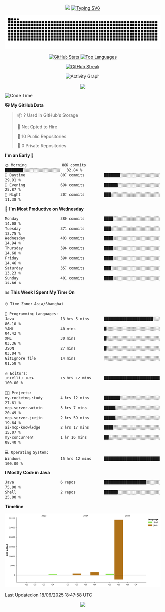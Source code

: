 <!-- -->

<p align="center">
<img src="https://capsule-render.vercel.app/api?type=waving&color=timeGradient&height=300&&section=header&text=HI%20THEME!&fontSize=90&fontAlign=50&fontAlignY=30&desc=I%20am%20AlfonsoKevin!&descAlign=50&descSize=30&descAlignY=60&animation=twinkling" />
    <a align="center" href="https://www.kaijavademo.top/"><img src="https://readme-typing-svg.demolab.com?font=Fira+Code&center=true&pause=1000&width=435&lines=Welcome+to+my+GitHub+profile+page!;%E6%AC%A2%E8%BF%8E%E6%9D%A5%E5%88%B0%E6%88%91%E7%9A%84GitHub%E4%B8%BB%E9%A1%B5%EF%BC%81" alt="Typing SVG" height=200 /> </a>
</p>
 <p align="center"><img src="https://raw.githubusercontent.com/AlfonsoKevin/AlfonsoKevin/output/github-contribution-grid-snake.svg"></p>

</p>


<p align="center" >
  <a href="https://github.com/AlfonsoKevin">  
    <img src="https://github-readme-stats.vercel.app/api/?username=AlfonsoKevin&layout=compact&border_radius=20" width="400"  alt="GitHub Stats" />
  </a>
  <a href="https://www.kaijavademo.top/">
    <img src="https://github-readme-stats.vercel.app/api/top-langs/?username=AlfonsoKevin&layout=compact&border_radius=20" width=400 alt="Top Languages"/>
  </a>
</p>


<p align="center">
    <a href="https://github.com/AlfonsoKevin">
    <img src="https://streak-stats.demolab.com?user=AlfonsoKevin&theme=transparent&hide_border=false%C2%A0%C2%A0%E5%81%87&short_numbers=false%C2%A0%C2%A0%E5%81%87&card_width=595&card_height=234" height="400"  alt="GitHub Streak" />
    </a>
</p>



<p align="center">
    <img width="800" src="https://github-readme-activity-graph.vercel.app/graph?username=AlfonsoKevin&theme=github-compact&hide_border=true&area=true&from=2024-06-01&to=2024-12-31&grid=false&custom_title=Activity%20Graph" alt="Activity Graph" title="Activity Graph" />
</p> 




<p align="center">
	<img align="center" src="https://skillicons.dev/icons?i=idea,java,mysql,redis,spring,rocket,html,css,js,react,linux,py,c,clion,docker,md,stackoverflow&theme=light" />    
</p>


<!--START_SECTION:waka-->
![Code Time](http://img.shields.io/badge/Code%20Time-121%20hrs%2043%20mins-blue)

**🐱 My GitHub Data** 

> 📦 ? Used in GitHub's Storage 
 > 
> 🚫 Not Opted to Hire
 > 
> 📜 10 Public Repositories 
 > 
> 🔑 0 Private Repositories 
 > 
**I'm an Early 🐤** 

```text
🌞 Morning                886 commits         ████████░░░░░░░░░░░░░░░░░   32.84 % 
🌆 Daytime                807 commits         ███████░░░░░░░░░░░░░░░░░░   29.91 % 
🌃 Evening                698 commits         ██████░░░░░░░░░░░░░░░░░░░   25.87 % 
🌙 Night                  307 commits         ███░░░░░░░░░░░░░░░░░░░░░░   11.38 % 
```
📅 **I'm Most Productive on Wednesday** 

```text
Monday                   380 commits         ████░░░░░░░░░░░░░░░░░░░░░   14.08 % 
Tuesday                  371 commits         ███░░░░░░░░░░░░░░░░░░░░░░   13.75 % 
Wednesday                403 commits         ████░░░░░░░░░░░░░░░░░░░░░   14.94 % 
Thursday                 396 commits         ████░░░░░░░░░░░░░░░░░░░░░   14.68 % 
Friday                   390 commits         ████░░░░░░░░░░░░░░░░░░░░░   14.46 % 
Saturday                 357 commits         ███░░░░░░░░░░░░░░░░░░░░░░   13.23 % 
Sunday                   401 commits         ████░░░░░░░░░░░░░░░░░░░░░   14.86 % 
```


📊 **This Week I Spent My Time On** 

```text
🕑︎ Time Zone: Asia/Shanghai

💬 Programming Languages: 
Java                     13 hrs 5 mins       ██████████████████████░░░   86.10 % 
YAML                     40 mins             █░░░░░░░░░░░░░░░░░░░░░░░░   04.42 % 
XML                      30 mins             █░░░░░░░░░░░░░░░░░░░░░░░░   03.36 % 
JSON                     27 mins             █░░░░░░░░░░░░░░░░░░░░░░░░   03.04 % 
GitIgnore file           14 mins             ░░░░░░░░░░░░░░░░░░░░░░░░░   01.58 % 

🔥 Editors: 
IntelliJ IDEA            15 hrs 12 mins      █████████████████████████   100.00 % 

🐱‍💻 Projects: 
my-rocketmq-study        4 hrs 12 mins       ███████░░░░░░░░░░░░░░░░░░   27.61 % 
mcp-server-weixin        3 hrs 7 mins        █████░░░░░░░░░░░░░░░░░░░░   20.49 % 
mcp-server-juejin        2 hrs 59 mins       █████░░░░░░░░░░░░░░░░░░░░   19.64 % 
ai-mcp-knowledge         2 hrs 17 mins       ████░░░░░░░░░░░░░░░░░░░░░   15.07 % 
my-concurrent            1 hr 16 mins        ██░░░░░░░░░░░░░░░░░░░░░░░   08.40 % 

💻 Operating System: 
Windows                  15 hrs 12 mins      █████████████████████████   100.00 % 
```

**I Mostly Code in Java** 

```text
Java                     6 repos             ███████████████████░░░░░░   75.00 % 
Shell                    2 repos             ██████░░░░░░░░░░░░░░░░░░░   25.00 % 
```



**Timeline**

![Lines of Code chart](https://raw.githubusercontent.com/AlfonsoKevin/AlfonsoKevin/main/assets/bar_graph.png)


 Last Updated on 18/06/2025 18:47:58 UTC
<!--END_SECTION:waka-->

<p align="center">
    <a href="https://github.com/AlfonsoKevin"></a><img src="https://img.shields.io/badge/GitHub-grey?logo=github" />
</p>
